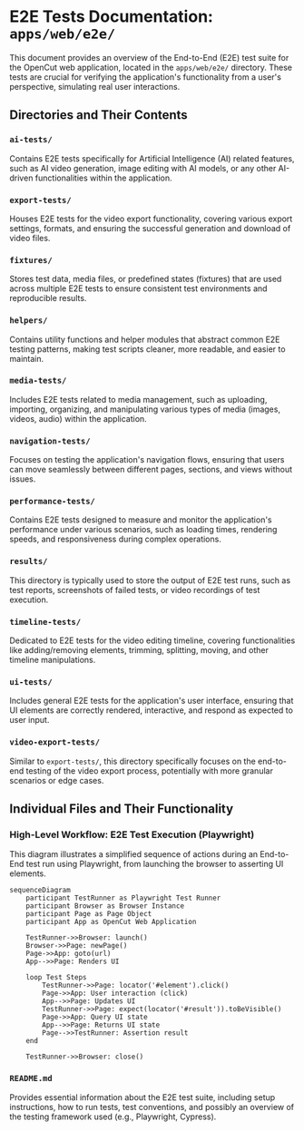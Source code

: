 # E2E Tests Documentation: `apps/web/e2e/`

This document provides an overview of the End-to-End (E2E) test suite for the OpenCut web application, located in the `apps/web/e2e/` directory. These tests are crucial for verifying the application's functionality from a user's perspective, simulating real user interactions.

## Directories and Their Contents

### `ai-tests/`

Contains E2E tests specifically for Artificial Intelligence (AI) related features, such as AI video generation, image editing with AI models, or any other AI-driven functionalities within the application.

### `export-tests/`

Houses E2E tests for the video export functionality, covering various export settings, formats, and ensuring the successful generation and download of video files.

### `fixtures/`

Stores test data, media files, or predefined states (fixtures) that are used across multiple E2E tests to ensure consistent test environments and reproducible results.

### `helpers/`

Contains utility functions and helper modules that abstract common E2E testing patterns, making test scripts cleaner, more readable, and easier to maintain.

### `media-tests/`

Includes E2E tests related to media management, such as uploading, importing, organizing, and manipulating various types of media (images, videos, audio) within the application.

### `navigation-tests/`

Focuses on testing the application's navigation flows, ensuring that users can move seamlessly between different pages, sections, and views without issues.

### `performance-tests/`

Contains E2E tests designed to measure and monitor the application's performance under various scenarios, such as loading times, rendering speeds, and responsiveness during complex operations.

### `results/`

This directory is typically used to store the output of E2E test runs, such as test reports, screenshots of failed tests, or video recordings of test execution.

### `timeline-tests/`

Dedicated to E2E tests for the video editing timeline, covering functionalities like adding/removing elements, trimming, splitting, moving, and other timeline manipulations.

### `ui-tests/`

Includes general E2E tests for the application's user interface, ensuring that UI elements are correctly rendered, interactive, and respond as expected to user input.

### `video-export-tests/`

Similar to `export-tests/`, this directory specifically focuses on the end-to-end testing of the video export process, potentially with more granular scenarios or edge cases.

## Individual Files and Their Functionality

### High-Level Workflow: E2E Test Execution (Playwright)

This diagram illustrates a simplified sequence of actions during an End-to-End test run using Playwright, from launching the browser to asserting UI elements.

```mermaid
sequenceDiagram
    participant TestRunner as Playwright Test Runner
    participant Browser as Browser Instance
    participant Page as Page Object
    participant App as OpenCut Web Application

    TestRunner->>Browser: launch()
    Browser->>Page: newPage()
    Page->>App: goto(url)
    App-->>Page: Renders UI

    loop Test Steps
        TestRunner->>Page: locator('#element').click()
        Page->>App: User interaction (click)
        App-->>Page: Updates UI
        TestRunner->>Page: expect(locator('#result')).toBeVisible()
        Page->>App: Query UI state
        App-->>Page: Returns UI state
        Page-->>TestRunner: Assertion result
    end

    TestRunner->>Browser: close()
```

### `README.md`

Provides essential information about the E2E test suite, including setup instructions, how to run tests, test conventions, and possibly an overview of the testing framework used (e.g., Playwright, Cypress).
